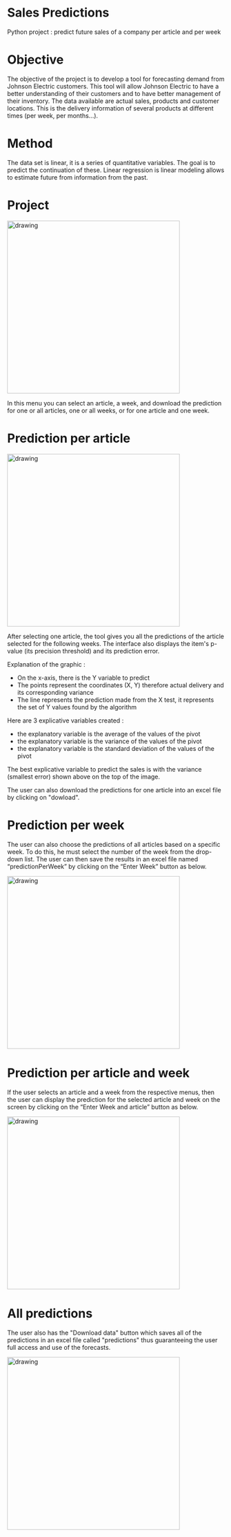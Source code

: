 # Sales Predictions
Python project : predict future sales of a company per article and per week

# Objective

The objective of the project is to develop a tool for forecasting demand from Johnson Electric customers. This tool will allow Johnson Electric to have a better understanding of their customers and to have better management of their inventory. The data available are actual sales, products and customer locations. This is the delivery information of several products at different times (per week, per months...).

# Method

The data set is linear, it is a series of quantitative variables. The goal is to predict the continuation of these. Linear regression is linear modeling allows to estimate future from information from the past.

# Project

<img src="https://github.com/Ainara2828/Sales-Prediction/tree/main/images/menu.PNG" alt="drawing" width="400"/>

In this menu you can select an article, a week, and download the prediction for one or all articles, one or all weeks, or for one article and one week.

# Prediction per article


<img src="https://github.com/Ainara2828/Sales-Prediction/tree/main/images/article.PNG" alt="drawing" width="400"/>

After selecting one article, the tool gives you all the predictions of the article selected for the following weeks. The interface also displays the item's p-value (its precision threshold) and its prediction error.

Explanation of the graphic :

- On the x-axis, there is the Y variable to predict
- The points represent the coordinates (X, Y) therefore actual delivery and its corresponding variance
- The line represents the prediction made from the X test, it represents the set of Y values found by the algorithm

Here are 3 explicative variables created :

- the explanatory variable is the average of the values of the pivot
- the explanatory variable is the variance of the values of the pivot
- the explanatory variable is the standard deviation of the values of the pivot

The best explicative variable to predict the sales is with the variance (smallest error) shown above on the top of the image.

The user can also download the predictions for one article into an excel file by clicking on "dowload".

# Prediction per week

The user can also choose the predictions of all articles based on a specific week. To do this, he must select the number of the week from the drop-down list. The user can then save the results in an excel file named “predictionPerWeek” by clicking on the “Enter Week” button as below.


<img src="https://github.com/Ainara2828/Sales-Prediction/tree/main/images/week.PNG" alt="drawing" width="400"/>

# Prediction per article and week

If the user selects an article and a week from the respective menus, then the user can display the prediction for the selected article and week on the screen by clicking on the “Enter Week and article” button as below.



<img src="https://github.com/Ainara2828/Sales-Prediction/tree/main/images/weekAndArticle.PNG" alt="drawing" width="400"/>

# All predictions

The user also has the "Download data" button which saves all of the predictions in an excel file called "predictions" thus guaranteeing the user full access and use of the forecasts.


<img src="https://github.com/Ainara2828/Sales-Prediction/tree/main/images/download.PNG" alt="drawing" width="400"/>



